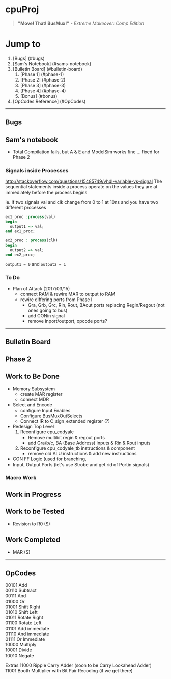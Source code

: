 # cpuProj

> **"Move! That! BusMux!"** _- Extreme Makeover: Comp Edition_


# Jump to
1. [Bugs] (#bugs)
2. [Sam's Notebook] (#sams-notebook)
3. [Bulletin Board] (#bulletin-board)
    1. [Phase 1] (#phase-1)
    2. [Phase 2] (#phase-2)
    3. [Phase 3] (#phase-3)
    4. [Phase 4] (#phase-4)
    5. [Bonus] (#bonus)
4. [OpCodes Reference] (#OpCodes)

***
## Bugs

## Sam's notebook

 * Total Compilation fails, but A & E and ModelSim works fine ... fixed for Phase 2
 

### Signals inside Processes
http://stackoverflow.com/questions/15485749/vhdl-variable-vs-signal
The sequential statements inside a process operate on the values they are at immediately before the process begins 


ie. If two signals val and clk change from 0 to 1 at 10ns and you have two different processes
```VHDL
ex1_proc :process(val)
begin
  output1 => val; 
end ex1_proc;

ex2_proc : process(clk)
begin
  output2 => val;
end ex2_proc;
```
`output1 = 0` and `output2 = 1`

### To Do
 
* Plan of Attack
 	(2017/03/15)
 	* connect RAM & rewire MAR to output to RAM
	* rewire differing ports from Phase I
		* Gra, Grb, Grc, Rin, Rout, BAout ports replacing RegIn/Regout (not ones going to bus)
		* add CONin signal
		* remove inport/outport, opcode ports?
***
## Bulletin Board
## Phase 2
## Work to Be Done
* Memory Subsystem
	* create MAR register
	* connect MDR
* Select and Encode
	* configure Input Enables
	* Configure BusMuxOutSelects
	* Connect IR to C_sign_extended register (?)
* Redesign Top Level
	1. Reconfigure cpu_codyale
		* Remove multibit regin & regout ports
		* add Gra/b/c, BA (Base Address) inputs & Rin & Rout inputs
	2. Reconfigure cpu_codyale_tb instructions & component
		*  remove old ALU instructions & add new instructions
* CON FF Logic (used for branching, 
* Input, Output Ports (let's use Strobe and get rid of Portin signals)


    
    
### Macro Work

## Work in Progress

## Work to be Tested
* Revision to R0 (S)

## Work Completed
* MAR (S)
***

## OpCodes
00101   Add  
00110   Subtract  
00111   And  
01000   Or  
01001   Shift Right  
01010   Shift Left  
01011   Rotate Right  
01100   Rotate Left  
01101   Add immediate  
01110   And immediate  
01111   Or Immediate  
10000   Multiply  
10001   Divide  
10010   Negate  

Extras
11000   Ripple Carry Adder (soon to be Carry Lookahead Adder)  
11001   Booth Multiplier with Bit Pair Recoding (if we get there)     
